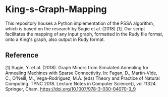 # King-s-Graph-Mapping

This repository houses a Python implementation of the PSSA algorithm, which is based on the research by Sugie et al. (2018) [1]. Our script facilitates the mapping of any input graph, formatted in the Rudy file format, onto a King's graph, also output in Rudy format.

## Reference
[1] Sugie, Y. et al. (2018). Graph Minors from Simulated Annealing for Annealing Machines with Sparse Connectivity. In: Fagan, D., Martín-Vide, C., O'Neill, M., Vega-Rodríguez, M.A. (eds) Theory and Practice of Natural Computing. TPNC 2018. Lecture Notes in Computer Science(), vol 11324. Springer, Cham. https://doi.org/10.1007/978-3-030-04070-3_9
